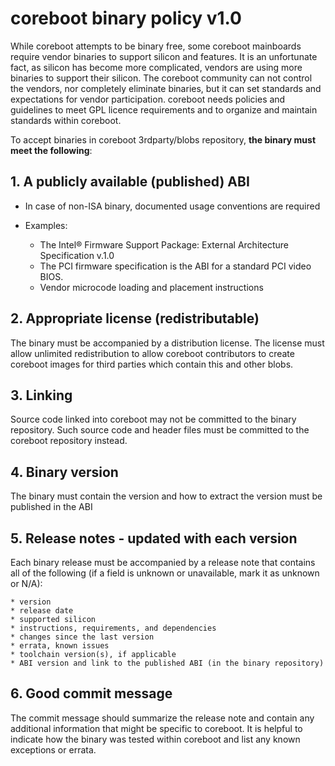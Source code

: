 # coreboot binary policy v1.0

While coreboot attempts to be binary free, some coreboot mainboards require
vendor binaries to support silicon and features. It is an unfortunate fact,
as silicon has become more complicated, vendors are using more binaries to
support their silicon. The coreboot community can not control the vendors,
nor completely eliminate binaries, but it can set standards and expectations
for vendor participation. coreboot needs policies and guidelines to meet GPL
licence requirements and to organize and maintain standards within coreboot.

To accept binaries in coreboot 3rdparty/blobs repository, **the binary
must meet the following**:

## 1. A publicly available (published) ABI

* In case of non-ISA binary, documented usage conventions are required
* Examples:

    * The Intel® Firmware Support Package: External Architecture
      Specification v.1.0
    * The PCI firmware specification is the ABI for a standard PCI video BIOS.
    * Vendor microcode loading and placement instructions

## 2. Appropriate license (redistributable)

The binary must be accompanied by a distribution license. The license
must allow unlimited redistribution to allow coreboot contributors to
create coreboot images for third parties which contain this and other blobs.

## 3. Linking

Source code linked into coreboot may not be committed to the binary
repository. Such source code and header files must be committed to the
coreboot repository instead.

## 4. Binary version

The binary must contain the version and how to extract the version must
be published in the ABI

## 5. Release notes - updated with each version

Each binary release must be accompanied by a release note that contains
all of the following (if a field is unknown or unavailable, mark it as
unknown or N/A):

    * version
    * release date
    * supported silicon
    * instructions, requirements, and dependencies
    * changes since the last version
    * errata, known issues
    * toolchain version(s), if applicable
    * ABI version and link to the published ABI (in the binary repository)

## 6. Good commit message

The commit message should summarize the release note and contain
any additional information that might be specific to coreboot. It is
helpful to indicate how the binary was tested within coreboot and list
any known exceptions or errata.

